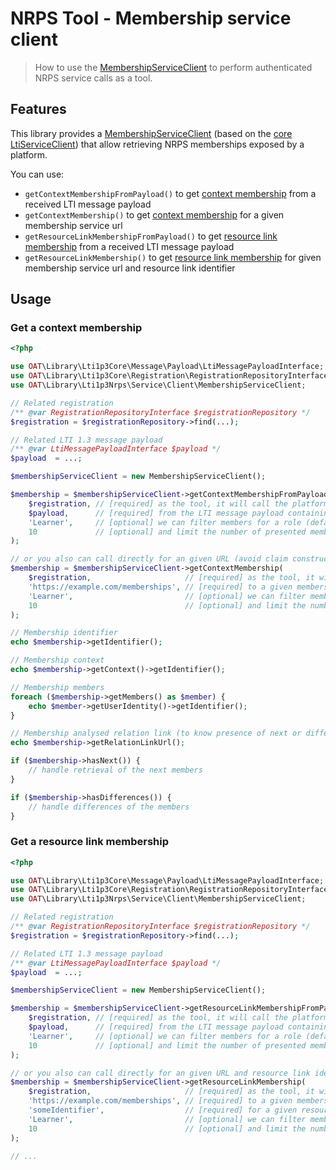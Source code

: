 # NRPS Tool - Membership service client

> How to use the [MembershipServiceClient](https://github.com/oat-sa/lib-lti1p3-nrps/blob/master/src//Service/Client/MembershipServiceClient.php) to perform authenticated NRPS service calls as a tool.

## Features

This library provides a [MembershipServiceClient](https://github.com/oat-sa/lib-lti1p3-nrps/blob/master/src//Service/Client/MembershipServiceClient.php) (based on the [core LtiServiceClient](https://github.com/oat-sa/lib-lti1p3-core/blob/master/doc/service/service-client.md)) that allow retrieving NRPS memberships exposed by a platform.

You can use:

- `getContextMembershipFromPayload()` to get [context membership](https://www.imsglobal.org/spec/lti-nrps/v2p0#context-membership) from a received LTI message payload
- `getContextMembership()` to get [context membership](https://www.imsglobal.org/spec/lti-nrps/v2p0#context-membership) for a given membership service url
- `getResourceLinkMembershipFromPayload()` to get [resource link membership](https://www.imsglobal.org/spec/lti-nrps/v2p0#resource-link-membership-service) from a received LTI message payload
- `getResourceLinkMembership()` to get [resource link membership](https://www.imsglobal.org/spec/lti-nrps/v2p0#resource-link-membership-service) for given membership service url and resource link identifier

## Usage

### Get a context membership
```php
<?php

use OAT\Library\Lti1p3Core\Message\Payload\LtiMessagePayloadInterface;
use OAT\Library\Lti1p3Core\Registration\RegistrationRepositoryInterface;
use OAT\Library\Lti1p3Nrps\Service\Client\MembershipServiceClient;

// Related registration
/** @var RegistrationRepositoryInterface $registrationRepository */
$registration = $registrationRepository->find(...);

// Related LTI 1.3 message payload
/** @var LtiMessagePayloadInterface $payload */
$payload  = ...;

$membershipServiceClient = new MembershipServiceClient();

$membership = $membershipServiceClient->getContextMembershipFromPayload(
    $registration, // [required] as the tool, it will call the platform of this registration
    $payload,      // [required] from the LTI message payload containing the NRPS claim (got at LTI launch)
    'Learner',     // [optional] we can filter members for a role (default: no filter)
    10             // [optional] and limit the number of presented members (default: no limit)
);

// or you also can call directly for an given URL (avoid claim construction)
$membership = $membershipServiceClient->getContextMembership(
    $registration,                     // [required] as the tool, it will call the platform of this registration
    'https://example.com/memberships', // [required] to a given membership service url
    'Learner',                         // [optional] we can filter members for a role (default: no filter)
    10                                 // [optional] and limit the number of presented members (default: no limit)
);

// Membership identifier
echo $membership->getIdentifier();

// Membership context
echo $membership->getContext()->getIdentifier();

// Membership members
foreach ($membership->getMembers() as $member) {
    echo $member->getUserIdentity()->getIdentifier();
}

// Membership analysed relation link (to know presence of next or differences)
echo $membership->getRelationLinkUrl();

if ($membership->hasNext()) {
    // handle retrieval of the next members
}

if ($membership->hasDifferences()) {
    // handle differences of the members
}
```

### Get a resource link membership
```php
<?php

use OAT\Library\Lti1p3Core\Message\Payload\LtiMessagePayloadInterface;
use OAT\Library\Lti1p3Core\Registration\RegistrationRepositoryInterface;
use OAT\Library\Lti1p3Nrps\Service\Client\MembershipServiceClient;

// Related registration
/** @var RegistrationRepositoryInterface $registrationRepository */
$registration = $registrationRepository->find(...);

// Related LTI 1.3 message payload
/** @var LtiMessagePayloadInterface $payload */
$payload  = ...;

$membershipServiceClient = new MembershipServiceClient();

$membership = $membershipServiceClient->getResourceLinkMembershipFromPayload(
    $registration, // [required] as the tool, it will call the platform of this registration
    $payload,      // [required] from the LTI message payload containing the NRPS and ResourceLink claims (got at LTI launch)
    'Learner',     // [optional] we can filter members for a role (default: no filter)
    10             // [optional] and limit the number of presented members (default: no limit)
);

// or you also can call directly for an given URL and resource link identifier (avoid claims construction)
$membership = $membershipServiceClient->getResourceLinkMembership(
    $registration,                     // [required] as the tool, it will call the platform of this registration
    'https://example.com/memberships', // [required] to a given membership service url
    'someIdentifier',                  // [required] for a given resource link identifier
    'Learner',                         // [optional] we can filter members for a role (default: no filter)
    10                                 // [optional] and limit the number of presented members (default: no limit)
);

// ...
```
